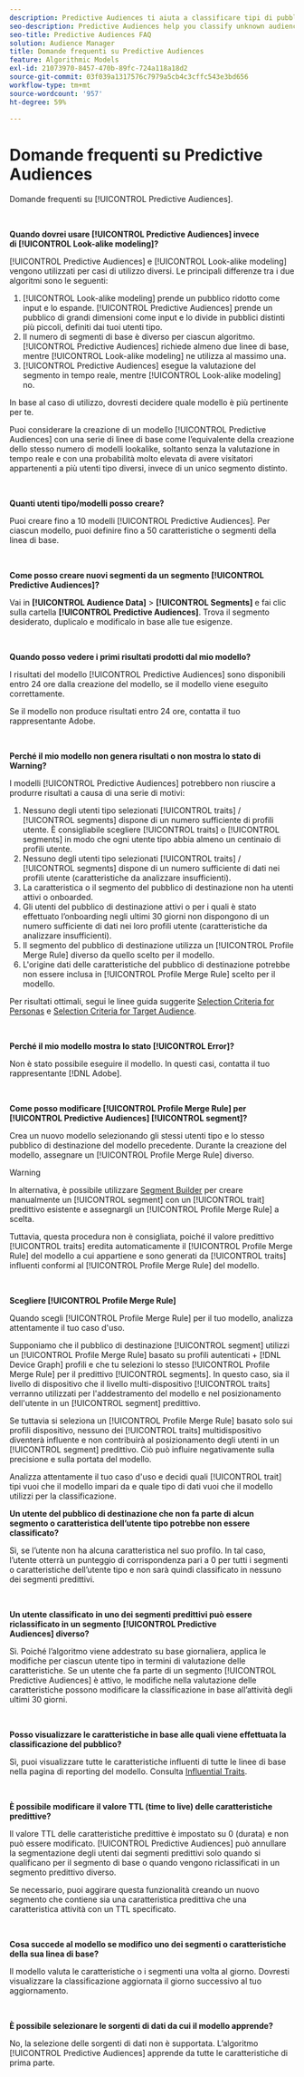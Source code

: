 ```yaml
---
description: Predictive Audiences ti aiuta a classificare tipi di pubblico sconosciuti in utenti tipo distinti in tempo reale utilizzando la scienza dei dati.
seo-description: Predictive Audiences help you classify unknown audiences into distinct personas in real-time, using data science.
seo-title: Predictive Audiences FAQ
solution: Audience Manager
title: Domande frequenti su Predictive Audiences
feature: Algorithmic Models
exl-id: 21073970-8457-470b-89fc-724a118a18d2
source-git-commit: 03f039a1317576c7979a5cb4c3cffc543e3bd656
workflow-type: tm+mt
source-wordcount: '957'
ht-degree: 59%

---
```


# Domande frequenti su Predictive Audiences

Domande frequenti su [!UICONTROL Predictive Audiences].

 

**Quando dovrei usare [!UICONTROL Predictive Audiences] invece di [!UICONTROL Look-alike modeling]?**

[!UICONTROL Predictive Audiences] e [!UICONTROL Look-alike modeling] vengono utilizzati per casi di utilizzo diversi. Le principali differenze tra i due algoritmi sono le seguenti:

1. [!UICONTROL Look-alike modeling] prende un pubblico ridotto come input e lo espande. [!UICONTROL Predictive Audiences] prende un pubblico di grandi dimensioni come input e lo divide in pubblici distinti più piccoli, definiti dai tuoi utenti tipo.
1. Il numero di segmenti di base è diverso per ciascun algoritmo. [!UICONTROL Predictive Audiences] richiede almeno due linee di base, mentre [!UICONTROL Look-alike modeling] ne utilizza al massimo una.
1. [!UICONTROL Predictive Audiences] esegue la valutazione del segmento in tempo reale, mentre [!UICONTROL Look-alike modeling] no.

In base al caso di utilizzo, dovresti decidere quale modello è più pertinente per te.

Puoi considerare la creazione di un modello [!UICONTROL Predictive Audiences] con una serie di linee di base come l’equivalente della creazione dello stesso numero di modelli lookalike, soltanto senza la valutazione in tempo reale e con una probabilità molto elevata di avere visitatori appartenenti a più utenti tipo diversi, invece di un unico segmento distinto.

 

**Quanti utenti tipo/modelli posso creare?**

Puoi creare fino a 10 modelli [!UICONTROL Predictive Audiences]. Per ciascun modello, puoi definire fino a 50 caratteristiche o segmenti della linea di base.

 

**Come posso creare nuovi segmenti da un segmento [!UICONTROL Predictive Audiences]?**

Vai in **[!UICONTROL Audience Data]** > **[!UICONTROL Segments]** e fai clic sulla cartella **[!UICONTROL Predictive Audiences]**. Trova il segmento desiderato, duplicalo e modificalo in base alle tue esigenze.

 

**Quando posso vedere i primi risultati prodotti dal mio modello?**

I risultati del modello [!UICONTROL Predictive Audiences] sono disponibili entro 24 ore dalla creazione del modello, se il modello viene eseguito correttamente.

Se il modello non produce risultati entro 24 ore, contatta il tuo rappresentante Adobe.

 

**Perché il mio modello non genera risultati o non mostra lo stato di Warning?**

I modelli [!UICONTROL Predictive Audiences] potrebbero non riuscire a produrre risultati a causa di una serie di motivi:

1. Nessuno degli utenti tipo selezionati [!UICONTROL traits] / [!UICONTROL segments] dispone di un numero sufficiente di profili utente. È consigliabile scegliere [!UICONTROL traits] o [!UICONTROL segments] in modo che ogni utente tipo abbia almeno un centinaio di profili utente.
1. Nessuno degli utenti tipo selezionati [!UICONTROL traits] / [!UICONTROL segments] dispone di un numero sufficiente di dati nei profili utente (caratteristiche da analizzare insufficienti).
1. La caratteristica o il segmento del pubblico di destinazione non ha utenti attivi o onboarded.
1. Gli utenti del pubblico di destinazione attivi o per i quali è stato effettuato l’onboarding negli ultimi 30 giorni non dispongono di un numero sufficiente di dati nei loro profili utente (caratteristiche da analizzare insufficienti).
1. Il segmento del pubblico di destinazione utilizza un [!UICONTROL Profile Merge Rule] diverso da quello scelto per il modello.
1. L&#39;origine dati delle caratteristiche del pubblico di destinazione potrebbe non essere inclusa in [!UICONTROL Profile Merge Rule] scelto per il modello.

Per risultati ottimali, segui le linee guida suggerite [Selection Criteria for Personas](../features/algorithmic-models/predictive-audiences.md#selection-personas) e [Selection Criteria for Target Audience](../features/algorithmic-models/predictive-audiences.md#selection-audience).

 

**Perché il mio modello mostra lo stato [!UICONTROL Error]?**

Non è stato possibile eseguire il modello. In questi casi, contatta il tuo rappresentante [!DNL Adobe].

 

**Come posso modificare [!UICONTROL Profile Merge Rule] per [!UICONTROL Predictive Audiences] [!UICONTROL segment]?**

Crea un nuovo modello selezionando gli stessi utenti tipo e lo stesso pubblico di destinazione del modello precedente. Durante la creazione del modello, assegnare un [!UICONTROL Profile Merge Rule] diverso.

>[!WARNING]
> In alternativa, è possibile utilizzare [Segment Builder](../features/segments/segment-builder.md) per creare manualmente un [!UICONTROL segment] con un [!UICONTROL trait] predittivo esistente e assegnargli un [!UICONTROL Profile Merge Rule] a scelta.
> 
> Tuttavia, questa procedura non è consigliata, poiché il valore predittivo [!UICONTROL traits] eredita automaticamente il [!UICONTROL Profile Merge Rule] del modello a cui appartiene e sono generati da [!UICONTROL traits] influenti conformi al [!UICONTROL Profile Merge Rule] del modello.

 

**Scegliere [!UICONTROL Profile Merge Rule]**

Quando scegli [!UICONTROL Profile Merge Rule] per il tuo modello, analizza attentamente il tuo caso d&#39;uso.

Supponiamo che il pubblico di destinazione [!UICONTROL segment] utilizzi un [!UICONTROL Profile Merge Rule] basato su profili autenticati + [!DNL Device Graph] profili e che tu selezioni lo stesso [!UICONTROL Profile Merge Rule] per il predittivo [!UICONTROL segments]. In questo caso, sia il livello di dispositivo che il livello multi-dispositivo [!UICONTROL traits] verranno utilizzati per l&#39;addestramento del modello e nel posizionamento dell&#39;utente in un [!UICONTROL segment] predittivo.

Se tuttavia si seleziona un [!UICONTROL Profile Merge Rule] basato solo sui profili dispositivo, nessuno dei [!UICONTROL traits] multidispositivo diventerà influente e non contribuirà al posizionamento degli utenti in un [!UICONTROL segment] predittivo. Ciò può influire negativamente sulla precisione e sulla portata del modello.

Analizza attentamente il tuo caso d&#39;uso e decidi quali [!UICONTROL trait] tipi vuoi che il modello impari da e quale tipo di dati vuoi che il modello utilizzi per la classificazione.

**Un utente del pubblico di destinazione che non fa parte di alcun segmento o caratteristica dell’utente tipo potrebbe non essere classificato?**

Sì, se l’utente non ha alcuna caratteristica nel suo profilo. In tal caso, l’utente otterrà un punteggio di corrispondenza pari a 0 per tutti i segmenti o caratteristiche dell’utente tipo e non sarà quindi classificato in nessuno dei segmenti predittivi.

 

**Un utente classificato in uno dei segmenti predittivi può essere riclassificato in un segmento [!UICONTROL Predictive Audiences] diverso?**

Sì. Poiché l’algoritmo viene addestrato su base giornaliera, applica le modifiche per ciascun utente tipo in termini di valutazione delle caratteristiche. Se un utente che fa parte di un segmento [!UICONTROL Predictive Audiences] è attivo, le modifiche nella valutazione delle caratteristiche possono modificare la classificazione in base all’attività degli ultimi 30 giorni.

 

**Posso visualizzare le caratteristiche in base alle quali viene effettuata la classificazione del pubblico?**

Sì, puoi visualizzare tutte le caratteristiche influenti di tutte le linee di base nella pagina di reporting del modello. Consulta [Influential Traits](../features/algorithmic-models/predictive-audiences-reporting.md#influential-traits).

 

**È possibile modificare il valore TTL (time to live) delle caratteristiche predittive?**

Il valore TTL delle caratteristiche predittive è impostato su 0 (durata) e non può essere modificato. [!UICONTROL Predictive Audiences] può annullare la segmentazione degli utenti dai segmenti predittivi solo quando si qualificano per il segmento di base o quando vengono riclassificati in un segmento predittivo diverso.

Se necessario, puoi aggirare questa funzionalità creando un nuovo segmento che contiene sia una caratteristica predittiva che una caratteristica attività con un TTL specificato.

 


**Cosa succede al modello se modifico uno dei segmenti o caratteristiche della sua linea di base?**

Il modello valuta le caratteristiche o i segmenti una volta al giorno. Dovresti visualizzare la classificazione aggiornata il giorno successivo al tuo aggiornamento.

 

**È possibile selezionare le sorgenti di dati da cui il modello apprende?**

No, la selezione delle sorgenti di dati non è supportata. L’algoritmo [!UICONTROL Predictive Audiences] apprende da tutte le caratteristiche di prima parte.
